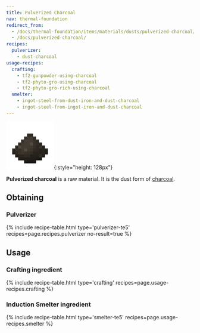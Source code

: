 ```yaml
---
title: Pulverized Charcoal
nav: thermal-foundation
redirect_from:
  - /docs/thermal-foundation/items/materials/dusts/pulverized-charcoal/
  - /docs/pulverized-charcoal/
recipes:
  pulverizer:
    - dust-charcoal
usage-recipes:
  crafting:
    - tf2-gunpowder-using-charcoal
    - tf2-phyto-gro-using-charcoal
    - tf2-phyto-gro-rich-using-charcoal
  smelter:
    - ingot-steel-from-dust-iron-and-dust-charcoal
    - ingot-steel-from-ingot-iron-and-dust-charcoal
---
```


![Pulverized charcoal](/assets/images/thermal-foundation/dust-charcoal.png){:style="height: 128px"}


**Pulverized charcoal** is a raw material. It is the dust form of
[charcoal](https://minecraft.gamepedia.com/Charcoal).


Obtaining
---------

### Pulverizer
{% include recipe-table.html type='pulverizer-te5' recipes=page.recipes.pulverizer no-result=true %}


Usage
-----

### Crafting ingredient
{% include recipe-table.html type='crafting' recipes=page.usage-recipes.crafting %}

### Induction Smelter ingredient
{% include recipe-table.html type='smelter-te5' recipes=page.usage-recipes.smelter %}
